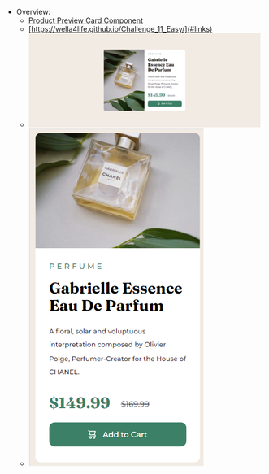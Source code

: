 - Overview:
  - [Product Preview Card Component](#the-challenge)
  - [https://wella4life.github.io/Challenge_11_Easy/](#links)
  - ![](images/Finished-Desktop.png)
  - ![](images/Finished-Mobile.png)
